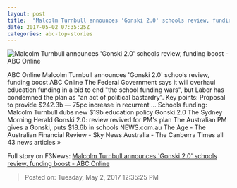 ```yaml
---
layout: post
title:  "Malcolm Turnbull announces 'Gonski 2.0' schools review, funding boost - ABC Online"
date: 2017-05-02 07:35:25Z
categories: abc-top-stories
---
```


![Malcolm Turnbull announces 'Gonski 2.0' schools review, funding boost - ABC Online](http://www.abc.net.au/news/image/8490274-1x1-700x700.jpg)

ABC Online Malcolm Turnbull announces 'Gonski 2.0' schools review, funding boost ABC Online The Federal Government says it will overhaul education funding in a bid to end "the school funding wars", but Labor has condemned the plan as "an act of political bastardry". Key points: Proposal to provide $242.3b — 75pc increase in recurrent ... Schools funding: Malcolm Turnbull dubs new $19b education policy Gonski 2.0 The Sydney Morning Herald Gonski 2.0: review revived for PM's plan The Australian PM gives a Gonski, puts $18.6b in schools NEWS.com.au The Age - The Australian Financial Review - Sky News Australia - The Canberra Times all 43 news articles »


Full story on F3News: [Malcolm Turnbull announces 'Gonski 2.0' schools review, funding boost - ABC Online](http://www.f3nws.com/n/ykXQu)

> Posted on: Tuesday, May 2, 2017 12:35:25 PM
